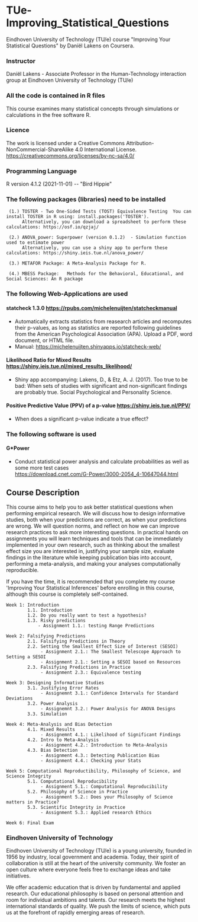 # TUe-Improving_Statistical_Questions
Eindhoven University of Technology (TU/e) course "Improving Your Statistical Questions" by Daniël Lakens on Coursera.
### Instructor
Daniël Lakens - Associate Professor in the Human-Technology interaction group at Eindhoven University of Technology (TU/e)


### All the code is contained in R files
This course examines many statistical concepts through simulations or calculations in the free software R. 


### Licence
The work is licensed under a Creative Commons Attribution-NonCommercial-ShareAlike 4.0 International License. https://creativecommons.org/licenses/by-nc-sa/4.0/


### Programming Language
R version 4.1.2 (2021-11-01) -- "Bird Hippie"


### The following packages (libraries) need to be installed
     (1.) TOSTER - Two One-Sided Tests (TOST) Equivalence Testing  You can install TOSTER in R using: install.packages('TOSTER'). 
          Alternatively, you can download a spreadsheet to perform these calculations: https://osf.io/qzjaj/

     (2.) ANOVA_power: Superpower (version 0.1.2)  - Simulation function used to estimate power  
          Alternatively, you can use a shiny app to perform these calculations: https://shiny.ieis.tue.nl/anova_power/

     (3.) METAFOR Package: A Meta-Analysis Package for R. 

     (4.) MBESS Package:   Methods for the Behavioral, Educational, and Social Sciences: An R package

### The following Web-Applications are used
#### statcheck 1.3.0   https://rpubs.com/michelenuijten/statcheckmanual
- Automatically extracts statistics from reasearch articles and recomputes their p-values, as long as statistics are reported 
following guidelines from the American Psychological Association (APA). Upload a PDF, word document, or HTML file.
- Manual: https://michelenuijten.shinyapps.io/statcheck-web/



#### Likelihood Ratio for Mixed Results  https://shiny.ieis.tue.nl/mixed_results_likelihood/
- Shiny app accompanying: Lakens, D., & Etz, A. J. (2017). Too true to be bad: When sets of studies with significant and non-significant findings are probably true. Social Psychological and Personality Science. 





#### Positive Predictive Value (PPV) of a p-value   https://shiny.ieis.tue.nl/PPV/
- When does a significant p-value indicate a true effect?





### The following software is used 
#### G*Power 
- Conduct statistical power analysis and calculate probabilities as well as some more test cases  
           https://download.cnet.com/G-Power/3000-2054_4-10647044.html 




## Course Description
This course aims to help you to ask better statistical questions when performing empirical research. We will discuss how to design informative studies, both when your predictions are correct, as when your predictions are wrong. We will question norms, and reflect on how we can improve research practices to ask more interesting questions. In practical hands on assignments you will learn techniques and tools that can be immediately implemented in your own research, such as thinking about the smallest effect size you are interested in, justifying your sample size, evaluate findings in the literature while keeping publication bias into account, performing a meta-analysis, and making your analyses computationally reproducible.

If you have the time, it is recommended that you complete my course 'Improving Your Statistical Inferences' before enrolling in this course, although this course is completely self-contained.

    Week 1: Introduction 
            1.1. Introduction
            1.2. Do you really want to test a hypothesis?
            1.3. Risky predictions
                - Assignment 1.1.: testing Range Predictions
                
    Week 2: Falsifying Predictions
            2.1. Falsifying Predictions in Theory
            2.2. Setting the Smallest Effect Size of Interest (SESOI)
                 - Assignment 2.1.: The Smallest Telescope Approach to Setting a SESOI
                 - Assignment 2.1.: Setting a SESOI based on Resources
            2.3. Falsifying Predictions in Practice
                 - Assignment 2.3.: Equivalence testing
            
    Week 3: Designing Informative Studies
            3.1. Justifying Error Rates
                 - Assignemnt 3.1.: Confidence Intervals for Standard Deviations
            3.2. Power Analysis
                 - Assignemnt 3.2.: Power Analysis for ANOVA Designs
            3.3. Simulation     
                 
    Week 4: Meta-Analysis and Bias Detection
            4.1. Mixed Results
                 - Assignemnt 4.1.: Likelihood of Significant Findings
            4.2. Intro to Meta-Analysis
                 - Assignment 4.2.: Introduction to Meta-Analysis
            4.3. Bias Detection     
                 - Assignment 4.3.: Detecting Publication Bias
                 - Assignment 4.4.: Checking your Stats
                 
    Week 5: Computational Reproductibility, Philosophy of Science, and Science Integrity
            5.1. Computational Reproducibility
                 - Assignment 5.1.: Computational Reproducibility
            5.2. Philosophy of Science in Practice
                 - Assignment 5.2.: Does your Philosophy of Science matters in Practice?
            5.3. Scientific Integrity in Practice
                 - Assignment 5.3.: Applied research Ethics
            
    Week 6: Final Exam
           
   
                
                
### Eindhoven University of Technology

Eindhoven University of Technology (TU/e) is a young university, founded in 1956 by industry, local government and academia. Today, their spirit of collaboration is
still at the heart of the university community. We foster an open culture where everyone feels free to exchange ideas and take initiatives.

We offer academic education that is driven by fundamental and applied research. Our educational philosophy is based on personal attention and room for individual
ambitions and talents. Our research meets the highest international standards of quality. We push the limits of science, which puts us at the forefront of rapidly
emerging areas of research.                
